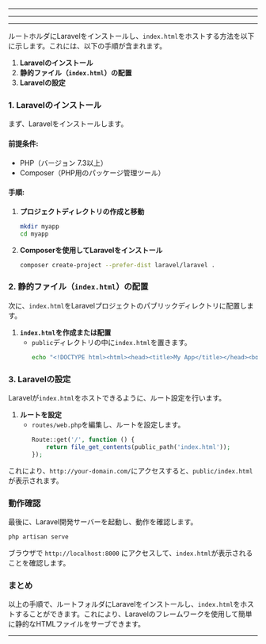 ###
#
###

---


---


---

ルートホルダにLaravelをインストールし、`index.html`をホストする方法を以下に示します。これには、以下の手順が含まれます。

1. **Laravelのインストール**
2. **静的ファイル（`index.html`）の配置**
3. **Laravelの設定**

### 1. Laravelのインストール

まず、Laravelをインストールします。

#### 前提条件:
- PHP（バージョン 7.3以上）
- Composer（PHP用のパッケージ管理ツール）

#### 手順:
1. **プロジェクトディレクトリの作成と移動**
   ```bash
   mkdir myapp
   cd myapp
   ```

2. **Composerを使用してLaravelをインストール**
   ```bash
   composer create-project --prefer-dist laravel/laravel .
   ```

### 2. 静的ファイル（`index.html`）の配置

次に、`index.html`をLaravelプロジェクトのパブリックディレクトリに配置します。

1. **`index.html`を作成または配置**
   - `public`ディレクトリの中に`index.html`を置きます。
     ```bash
     echo "<!DOCTYPE html><html><head><title>My App</title></head><body><h1>Hello World</h1></body></html>" > public/index.html
     ```

### 3. Laravelの設定

Laravelが`index.html`をホストできるように、ルート設定を行います。

1. **ルートを設定**
   - `routes/web.php`を編集し、ルートを設定します。
     ```php
     Route::get('/', function () {
         return file_get_contents(public_path('index.html'));
     });
     ```

これにより、`http://your-domain.com/`にアクセスすると、`public/index.html`が表示されます。

### 動作確認

最後に、Laravel開発サーバーを起動し、動作を確認します。

```bash
php artisan serve
```

ブラウザで `http://localhost:8000` にアクセスして、`index.html`が表示されることを確認します。

### まとめ

以上の手順で、ルートフォルダにLaravelをインストールし、`index.html`をホストすることができます。これにより、Laravelのフレームワークを使用して簡単に静的なHTMLファイルをサーブできます。

---
